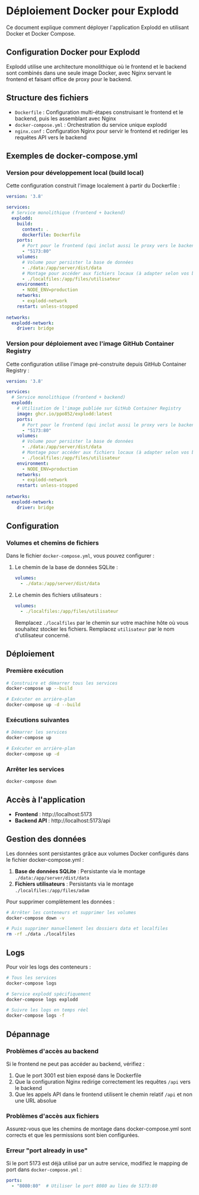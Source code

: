 # Déploiement Docker pour Explodd

Ce document explique comment déployer l'application Explodd en utilisant Docker et Docker Compose.

## Configuration Docker pour Explodd

Explodd utilise une architecture monolithique où le frontend et le backend sont combinés dans une seule image Docker, avec Nginx servant le frontend et faisant office de proxy pour le backend.

## Structure des fichiers

- `Dockerfile` : Configuration multi-étapes construisant le frontend et le backend, puis les assemblant avec Nginx
- `docker-compose.yml` : Orchestration du service unique explodd
- `nginx.conf` : Configuration Nginx pour servir le frontend et rediriger les requêtes API vers le backend

## Exemples de docker-compose.yml

### Version pour développement local (build local)

Cette configuration construit l'image localement à partir du Dockerfile :

```yaml
version: '3.8'

services:
  # Service monolithique (frontend + backend)
  explodd:
    build:
      context: .
      dockerfile: Dockerfile
    ports:
      # Port pour le frontend (qui inclut aussi le proxy vers le backend)
      - "5173:80"
    volumes:
      # Volume pour persister la base de données
      - ./data:/app/server/dist/data
      # Montage pour accéder aux fichiers locaux (à adapter selon vos besoins)
      - ./localfiles:/app/files/utilisateur
    environment:
      - NODE_ENV=production
    networks:
      - explodd-network
    restart: unless-stopped
    
networks:
  explodd-network:
    driver: bridge
```

### Version pour déploiement avec l'image GitHub Container Registry

Cette configuration utilise l'image pré-construite depuis GitHub Container Registry :

```yaml
version: '3.8'

services:
  # Service monolithique (frontend + backend)
  explodd:
    # Utilisation de l'image publiée sur GitHub Container Registry
    image: ghcr.io/ppo852/explodd:latest
    ports:
      # Port pour le frontend (qui inclut aussi le proxy vers le backend)
      - "5173:80"
    volumes:
      # Volume pour persister la base de données
      - ./data:/app/server/dist/data
      # Montage pour accéder aux fichiers locaux (à adapter selon vos besoins)
      - ./localfiles:/app/files/utilisateur
    environment:
      - NODE_ENV=production
    networks:
      - explodd-network
    restart: unless-stopped
    
networks:
  explodd-network:
    driver: bridge
```

## Configuration

### Volumes et chemins de fichiers

Dans le fichier `docker-compose.yml`, vous pouvez configurer :

1. Le chemin de la base de données SQLite :
   ```yaml
   volumes:
     - ./data:/app/server/dist/data
   ```

2. Le chemin des fichiers utilisateurs :
   ```yaml
   volumes:
     - ./localfiles:/app/files/utilisateur 
   ```
   
   Remplacez `./localfiles` par le chemin sur votre machine hôte où vous souhaitez stocker les fichiers.
   Remplacez `utilisateur` par le nom d'utilisateur concerné.

## Déploiement

### Première exécution

```bash
# Construire et démarrer tous les services
docker-compose up --build

# Exécuter en arrière-plan
docker-compose up -d --build
```

### Exécutions suivantes

```bash
# Démarrer les services
docker-compose up

# Exécuter en arrière-plan
docker-compose up -d
```

### Arrêter les services

```bash
docker-compose down
```

## Accès à l'application

- **Frontend** : http://localhost:5173
- **Backend API** : http://localhost:5173/api

## Gestion des données

Les données sont persistantes grâce aux volumes Docker configurés dans le fichier docker-compose.yml :

1. **Base de données SQLite** : Persistante via le montage `./data:/app/server/dist/data`
2. **Fichiers utilisateurs** : Persistants via le montage `./localfiles:/app/files/adam`

Pour supprimer complètement les données :

```bash
# Arrêter les conteneurs et supprimer les volumes
docker-compose down -v

# Puis supprimer manuellement les dossiers data et localfiles
rm -rf ./data ./localfiles
```

## Logs

Pour voir les logs des conteneurs :

```bash
# Tous les services
docker-compose logs

# Service explodd spécifiquement
docker-compose logs explodd

# Suivre les logs en temps réel
docker-compose logs -f
```

## Dépannage

### Problèmes d'accès au backend

Si le frontend ne peut pas accéder au backend, vérifiez :

1. Que le port 3001 est bien exposé dans le Dockerfile
2. Que la configuration Nginx redirige correctement les requêtes `/api` vers le backend
3. Que les appels API dans le frontend utilisent le chemin relatif `/api` et non une URL absolue

### Problèmes d'accès aux fichiers

Assurez-vous que les chemins de montage dans docker-compose.yml sont corrects et que les permissions sont bien configurées.

### Erreur "port already in use"

Si le port 5173 est déjà utilisé par un autre service, modifiez le mapping de port dans `docker-compose.yml` :

```yaml
ports:
  - "8080:80"  # Utiliser le port 8080 au lieu de 5173:80
```
